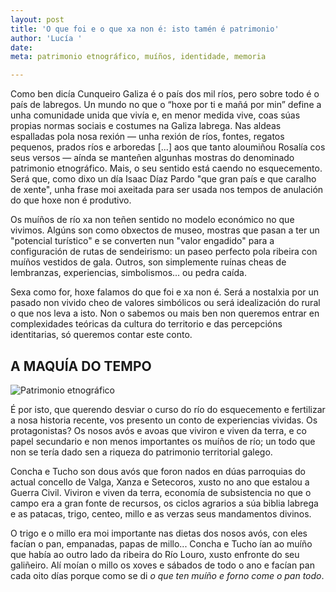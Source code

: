```yaml
---
layout: post
title: 'O que foi e o que xa non é: isto tamén é patrimonio'
author: 'Lucía '
date: 
meta: patrimonio etnográfico, muíños, identidade, memoria

---
```

Como ben dicía Cunqueiro Galiza é o país dos mil ríos, pero sobre todo é o país de labregos. Un mundo no que o “hoxe por ti e mañá por min” define a unha comunidade unida que vivía e, en menor medida vive, coas súas propias normas sociais e costumes na Galiza labrega. Nas aldeas espalladas pola nosa rexión — unha rexión de ríos, fontes, regatos pequenos, prados ríos e arboredas \[...\] aos que tanto aloumiñou Rosalía cos seus versos — aínda se manteñen algunhas mostras do denominado patrimonio etnográfico. Mais, o seu sentido está caendo no esquecemento. Será que, como dixo un día Isaac Díaz Pardo "que gran país e que caralho de xente", unha frase moi axeitada para ser usada nos tempos de anulación do que hoxe non é produtivo.

Os muíños de río xa non teñen sentido no modelo económico no que vivimos. Algúns son como obxectos de museo, mostras que pasan a ter un "potencial turístico" e se converten nun "valor engadido" para a configuración de rutas de sendeirismo: un paseo perfecto pola ribeira con muíños vestidos de gala. Outros, son simplemente ruínas cheas de lembranzas, experiencias, simbolismos... ou pedra caída.

Sexa como for, hoxe falamos do que foi e xa non é. Será a nostalxia por un pasado non vivido cheo de valores simbólicos ou será idealización do rural o que nos leva a isto. Non o sabemos ou mais ben non queremos entrar en complexidades teóricas da cultura do territorio e das percepcións identitarias, só queremos contar este conto.

## **A MAQUÍA DO TEMPO**

![Patrimonio etnográfico](/uploads/IMG_0526.jpg "Muíño de río")

É por isto, que querendo desviar o curso do río do esquecemento e fertilizar a nosa historia recente, vos presento un conto de experiencias vividas. Os protagonistas? Os nosos avós e avoas que viviron e viven da terra, e co papel secundario e non menos importantes os muíños de río; un todo que non se tería dado sen a riqueza do patrimonio territorial galego.

Concha e Tucho son dous avós que foron nados en dúas parroquias do actual concello de Valga, Xanza e Setecoros, xusto no ano que estalou a Guerra Civil. Viviron e viven da terra, economía de subsistencia no que o campo era a gran fonte de recursos, os ciclos agrarios a súa biblia labrega e as patacas, trigo, centeo, millo e as verzas seus mandamentos divinos. 

O trigo e o millo era moi importante nas dietas dos nosos avós, con eles facían o pan, empanadas, papas de millo... Concha e Tucho ían ao muíño que había ao outro lado da ribeira do Río Louro, xusto enfronte do seu galiñeiro. Alí moían o millo os xoves e sábados de todo o ano e facían pan cada oito días porque como se di _o que ten muíño e forno come o pan todo_.